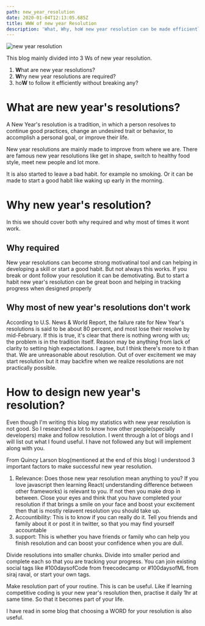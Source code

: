 ```yaml
---
path: new_year_resolution
date: 2020-01-04T12:13:05.685Z
title: WWW of new year Resolution
description: 'What, Why, hoW new year resolution can be made efficiently'
---
```

![new year resolution](/assets/idea-1880978_1280.jpg "Image by Arek Socha from Pixabay")

This blog mainly divided into 3 Ws of new year resolution.

1. **W**hat are new year resolutions?
2. **W**hy new year resolutions are required?
3. ho**W** to follow it efficiently without breaking any?

# What are new year's resolutions?

A New Year's resolution is a tradition, in which a person resolves to continue good practices, change an undesired trait or behavior, to accomplish a personal goal, or improve their life.

New year resolutions are mainly made to improve from where we are. There are famous new year resolutions like get in shape, switch to healthy food style, meet new people and lot more. 

It is also started to leave a bad habit. for example no smoking. Or it can be made to start a good habit like waking up early in the morning.

# Why new year's resolution?

In this we should cover both why required and why most of times it wont work.

## Why required

New year resolutions can become strong motivatinal tool and can helping in developing a skill or start a good habit. But not always this works. If you break or dont follow your resolution it can be demotivating. But to start a  habit new year's resolution can be great boon and helping in tracking progress when designed properly

## Why most of new year's resolutions don't work

According to U.S. News & World Report, the failure rate for New Year's resolutions is said to be about 80 percent, and most lose their resolve by mid-February. If this is true, it's clear that there is nothing wrong with us; the problem is in the tradition itself. Reason may be anything from lack of clarity to setting high expectations. I agree, but I think there's more to it than that. We are unreasonable about resolution. Out of over excitement we may start resolution but it may backfire when we realize resolutions are not practically possible. 



# How to design new year's resolution?

Even though I'm writing this blog my statistics with new year resolution is not good. So I researched a lot to know how other people(specially developers) make and follow resolution. I went through a lot of blogs and I will list out what I found useful. I have not followed any but will implement along with you.

From Quincy Larson blog(mentioned at the end of this blog) I understood  3 important  factors to make successful new year resolution.

1. Relevance: Does those new year resolution mean anything to you? If you love javascript then learning React( understanding difference between other frameworks) is relevant to you. If not then you make drop in between. Close your eyes and think that you have completed your resolution if that brings a smile on your face and boost your excitement then that is mostly relavent resolution you should take up.
2. Accountibility: This is to know if you can really do it. Tell you friends and family about it or post it in twitter, so that you may find yourself accountable
3. support: This is whether you have friends or family who can help you finish resolution and can boost your confidence when you are dull.

Divide resolutions into smaller chunks. Divide into smaller period and complete each so that you are tracking your progress. You can join existing social tags like #100daysofCode from freecodecamp or #100daysofML from siraj raval, or start your own tags.

Make resolution part of your routine. This is can be useful. Like if learning competitive coding is your new year's resolution then, practise it daily 1hr at same time. So that it becomes part of your life. 

I have read in some blog that choosing a WORD for your resolution is also useful.
